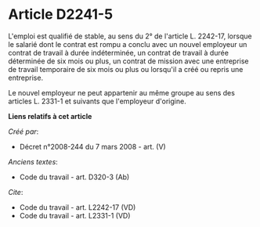 # Article D2241-5

L'emploi est qualifié de stable, au sens du 2° de l'article L. 2242-17, lorsque le salarié dont le contrat est rompu a conclu
avec un nouvel employeur un contrat de travail à durée indéterminée, un contrat de travail à durée déterminée de six mois ou
plus, un contrat de mission avec une entreprise de travail temporaire de six mois ou plus ou lorsqu'il a créé ou repris une
entreprise. 

Le nouvel employeur ne peut appartenir au même groupe au sens des articles L. 2331-1 et suivants que l'employeur d'origine.

**Liens relatifs à cet article**

_Créé par_:

  - Décret n°2008-244 du 7 mars 2008 - art. (V)

_Anciens textes_:

  - Code du travail - art. D320-3 (Ab)

_Cite_:

  - Code du travail - art. L2242-17 (VD)
  - Code du travail - art. L2331-1 (VD)

